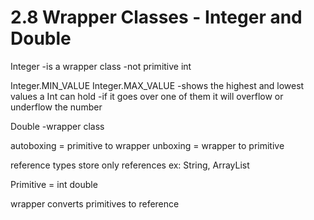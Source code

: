 # 2.8 Wrapper Classes - Integer and Double

Integer
-is a wrapper class
-not primitive int

Integer.MIN_VALUE
Integer.MAX_VALUE
-shows the highest and lowest values a Int can hold
-if it goes over one of them it will overflow or underflow the number

Double
-wrapper class

autoboxing = primitive to wrapper
unboxing = wrapper to primitive

reference types store only references
ex: String, ArrayList

Primitive = int double

wrapper converts primitives to reference


